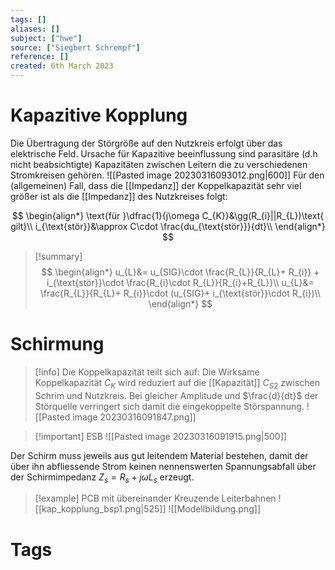 ```yaml
---
tags: []
aliases: []
subject: ["hwe"]
source: ["Siegbert Schrempf"]
reference: []
created: 6th March 2023
---
```


# Kapazitive Kopplung
Die Übertragung der Störgröße auf den Nutzkreis erfolgt über das
elektrische Feld.
Ursache für Kapazitive beeinflussung sind parasitäre (d.h nicht beabsichtigte)
Kapazitäten zwischen Leitern die zu verschiedenen Stromkreisen gehören.
![[Pasted image 20230316093012.png|600]]
Für den (allgemeinen) Fall, dass die [[Impedanz]] der Koppelkapazität sehr viel
größer ist als die [[Impedanz]] des Nutzkreises folgt:

$$
\begin{align*}
\text{für }\dfrac{1}{j\omega C_{K}}&\gg(R_{i}||R_{L})\text{ gilt}\\
i_{\text{stör}}&\approx C\cdot \frac{du_{\text{stör}}}{dt}\\
\end{align*}
$$

> [!summary] 
> $$
> \begin{align*}
> u_{L}&= u_{SIG}\cdot \frac{R_{L}}{R_{L}+ R_{i}} + i_{\text{stör}}\cdot \frac{R_{i}\cdot R_{L}}{R_{i}+R_{L}}\\
> u_{L}&= \frac{R_{L}}{R_{L}+ R_{i}}\cdot (u_{SIG}+ i_{\text{stör}}\cdot R_{i})\\
> \end{align*}
> $$

# Schirmung
>[!info] Die Koppelkapazität teilt sich auf:
>Die Wirksame Koppelkapazität $C_{K}$ wird reduziert auf die [[Kapazität]] $C_{S2}$ zwischen Schrim und Nutzkreis.
>Bei gleicher Amplitude und $\frac{d}{dt}$ der Störquelle verringert sich damit die eingekoppelte Störspannung.
>![[Pasted image 20230316091847.png]]

> [!important] ESB
> ![[Pasted image 20230316091915.png|500]]

Der Schirm muss jeweils aus gut leitendem Material bestehen, damit der über ihn abfliessende Strom keinen nennenswerten Spannungsabfall über der Schirmimpedanz $Z_{s} = R_{s}+j\omega L_{s}$ erzeugt.


> [!example] PCB mit übereinander Kreuzende Leiterbahnen
> ![[kap_kopplung_bsp1.png|525]]
> ![[Modellbildung.png]]

# Tags
